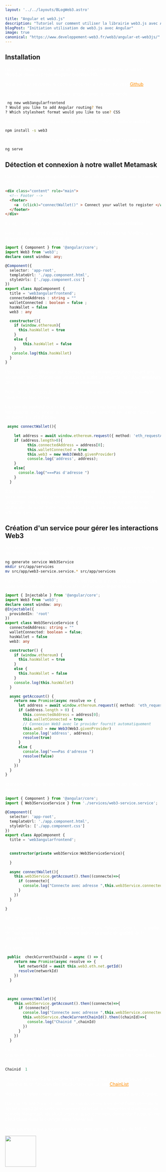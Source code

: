 ```yaml
---
layout: '../../layouts/BLogWeb3.astro'

title: "Angular et web3.js"
description: "Tutoriel sur comment utiliser la librairie web3.js avec Angular."
blogPost: "Initiation utilisation de web3.js avec Angular"
image: true
canonical: "https://www.developpement-web3.fr/web3/angular-et-web3js/"
---
```


## Installation

Dans ce simple tutoriel, nous allons voir comment intégrer et utiliser **Web3.js** dans un projet **Angular (version 14)**. 

Vous pouvez retrouver le code source de ce tutoriel sur mon [Github](https://github.com/csurbier/tutoriels-developpement-web3/tree/main/angular-web3)

Tout d'abord créons notre projet angular avec la commande:

```bash
 ng new web3angularfrontend
? Would you like to add Angular routing? Yes
? Which stylesheet format would you like to use? CSS
```

Puis dans le nouveau répertoire nouvellement crée, on installe **web3.js**:

```bash
npm install -s web3
```

Et enfin on peut lancer notre site afin de vérifier que tout fonctionne

```bash
ng serve
```

## Détection et connexion à notre wallet Metamask

Dans le fichier **app.component.html**, nous allons remplacer tout le contenu de la balise *content* par :
```html
<div class="content" role="main">
  <!-- Footer -->
  <footer>
    <a  (click)="connectWallet()" > Connect your wallet to register </a>
  </footer>
</div>
 ```

Il s'agit d'un simple lien qui va appeler une méthode **connectWallet**. 

Pour utiliser la librairie **web3**, il nous faut d'abord l'importer. Modifions le fichier **app.component.ts** ainsi:

```typescript
import { Component } from '@angular/core';
import Web3 from 'web3';
declare const window: any; 

@Component({
  selector: 'app-root',
  templateUrl: './app.component.html',
  styleUrls: ['./app.component.css']
})
export class AppComponent {
  title = 'web3angularfrontend';
  connectedAddress : string = ""
  walletConnected : boolean = false ;
  hasWallet = false 
  web3 : any 

  constructor(){
    if (window.ethereum){
      this.hasWallet = true
    }
    else {
        this.hasWallet = false 
    }
   console.log(this.hasWallet)
  }
}
```

Pour savoir si l'utilisateur est connecté avec un navigateur contenant une extension web3 (Metamask ou autre), il suffit de regarder si l'objet **windows** de ce dernier contient une propriété **ethereum**. 

*Note: Si ce n'est pas le cas, il est judicieux d'inviter l'utilisateur a installer l'extension Metamask.*

Partons du postulat que notre navigateur contient bien l'extension Metasmask, pour lancer la connexion à notre wallet et récupérer l'adresse du wallet, il suffit d'écrire:

```typescript
 async connectWallet(){
     
    let address = await window.ethereum.request({ method: 'eth_requestAccounts' });
    if (address.length>0){
          this.connectedAddress = address[0];
          this.walletConnected = true 
          this.web3 = new Web3(Web3.givenProvider)
          console.log('address', address);
    }
    else{
      console.log("===Pas d'adresse ")
    }
  }
```
Soit l'utilisateur s'est déjà connecté à son wallet Metamask récemment et alors vous obtiendrez directement l'addresse du compte dans la console javascript, soit la popup de connexion Metamask va apparaître et vous demander de saisir votre mot de passe puis, l'adresse du compte sera affichée dans la console javascript.

## Création d'un service pour gérer les interactions Web3

Améliorons maintenant notre code en créant un service qui gérera toutes les interactions **web3**:

```bash
ng generate service Web3Service 
mkdir src/app/services
mv src/app/web3-service.service.* src/app/services 
```

Puis éditons le fichier **web3-service.service.ts** afin de déplacer tout notre code précedent dans ce service afin de l'adapter légèrement:
```typescript
import { Injectable } from '@angular/core';
import Web3 from 'web3';
declare const window: any;
@Injectable({
  providedIn: 'root'
})
export class Web3ServiceService {
  connectedAddress: string = ""
  walletConnected: boolean = false;
  hasWallet = false
  web3: any

  constructor() {
    if (window.ethereum) {
      this.hasWallet = true
    }
    else {
      this.hasWallet = false
    }
    console.log(this.hasWallet)
  }

  async getAccount() {
    return new Promise(async resolve => {
      let address = await window.ethereum.request({ method: 'eth_requestAccounts' });
      if (address.length > 0) {
        this.connectedAddress = address[0];
        this.walletConnected = true
        // Connexion Web3 avec le provider fournit automatiquement
        this.web3 = new Web3(Web3.givenProvider)
        console.log('address', address);
        resolve(true)
      }
      else {
        console.log("===Pas d'adresse ")
        resolve(false)
      }
    })
  }
}
```
et maintenant modifions notre fichier **app.component.ts** pour utiliser ce service:

```typescript
import { Component } from '@angular/core';
import { Web3ServiceService } from './services/web3-service.service';

@Component({
  selector: 'app-root',
  templateUrl: './app.component.html',
  styleUrls: ['./app.component.css']
})
export class AppComponent {
  title = 'web3angularfrontend';
 

  constructor(private web3Service:Web3ServiceService){
  
  }
 
  async connectWallet(){
    this.web3Service.getAccount().then((connecte)=>{
      if (connecte){
        console.log("Connecte avec adresse ",this.web3Service.connectedAddress)
      }
    })
  }
  
}
````

## Connaître la blockchain connectée

Pour déterminer sur quel blockchain (Ethereum, Polygon, Goerli,...) le wallet de l'utilisateur est connecté, on peut utiliser la méthode **getId()** de la librairie **Web3.js**. 

Écrivons:

```typescript
 public  checkCurrentChainId = async () => {
    return new Promise(async resolve => {
      let networkId = await this.web3.eth.net.getId()
      resolve(networkId)
    })
  }
```
et 
```typescript
 async connectWallet(){
    this.web3Service.getAccount().then((connecte)=>{
      if (connecte){
        console.log("Connecte avec adresse ",this.web3Service.connectedAddress)
        this.web3Service.checkCurrentChainId().then((chainId)=>{
          console.log("Chainid ",chainId)
        })
      }
    })
  }
````
En fonction de la blockchain(réseau) sur laquelle votre Metamask est connecté, vous verrez apparaître dans la console javascript un identifiant. Dans mon cas:
```javascript
Chainid  1
```
ce qui correspond à la blockchain Ethereum. Vous pouvez retrouver les identifiants en fonction des blockchains sur ce site [ChainList](https://chainlist.org/).

Voilà pour notre courte introduction au développement web3 avec Angular. 

Dans notre prochain tutoriel, nous continuerons à explorer l'utilisation de la librairie **web3.js** et verrons comment détecter le changement d'adresse de compte Metamask, de blockchain et aussi comment demander l'ajout d'une blockchain dans la configuration Metamask.

Vous pouvez aussi soutenir ce site en envoyant de l'ETH ou du MATIC:

<img style="width: 100px;" src="/img/qr-code.png">

<style>
    p { color: white;!important }
    a { color:darkorange!important}
  </style>